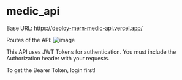 # medic_api

Base URL: https://deploy-mern-medic-api.vercel.app/

Routes of the API:
![image](https://github.com/user-attachments/assets/8792ecb4-405d-4fe9-819b-ff69b78777ec)

This API uses JWT Tokens for authentication. 
You must include the Authorization header with your requests.

To get the Bearer Token, login first!
